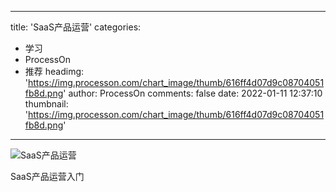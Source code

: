
---
title: 'SaaS产品运营'
categories: 
 - 学习
 - ProcessOn
 - 推荐
headimg: 'https://img.processon.com/chart_image/thumb/616ff4d07d9c08704051fb8d.png'
author: ProcessOn
comments: false
date: 2022-01-11 12:37:10
thumbnail: 'https://img.processon.com/chart_image/thumb/616ff4d07d9c08704051fb8d.png'
---

<div>   
<img class="thumb" alt="SaaS产品运营" src="https://img.processon.com/chart_image/thumb/616ff4d07d9c08704051fb8d.png" referrerpolicy="no-referrer">
<p>SaaS产品运营入门</p>  
</div>
            
